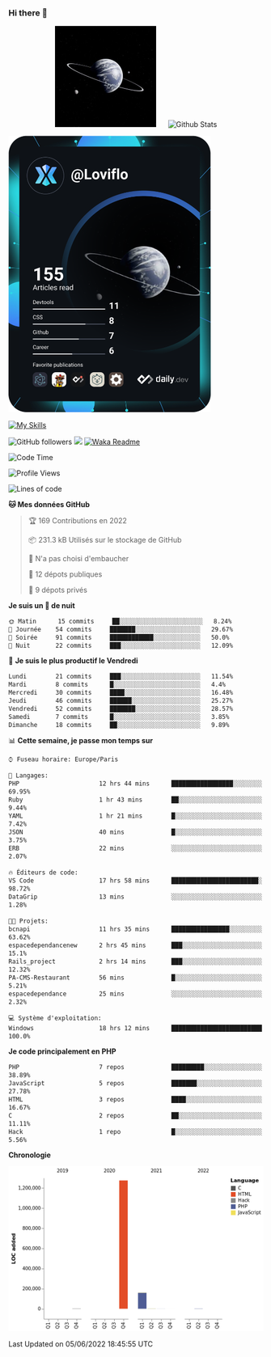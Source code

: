 ### Hi there 👋

<p align="center">
  <img src="https://github.com/Loviflo/Loviflo/blob/main/img/portrait.jpg" alt="Loviflo" height="200" style="margin-right: 20px"/>
  <img src="https://github-readme-stats.vercel.app/api?username=Loviflo&show_icons=true&theme=graywhite" alt="Github Stats" />
</p>

<a href="https://app.daily.dev/loviflo"><img src="https://github.com/loviflo/loviflo/blob/main/devcard.svg" width="400" alt="Loviflo's Dev Card"/></a>


[![My Skills](https://skillicons.dev/icons?i=php,laravel,symfony,mysql,js,ts,html,css,sass,angular,docker,webpack,vscode,figma,git,github,gitlab)](https://skillicons.dev)


![GitHub followers](https://img.shields.io/github/followers/Loviflo?label=Follow&style=social)
![](https://visitor-badge.glitch.me/badge?page_id=Loviflo.Loviflo)
[![Waka Readme](https://github.com/Loviflo/Loviflo/actions/workflows/update-stats.yml/badge.svg)](https://github.com/Loviflo/Loviflo/actions/workflows/update-stats.yml)

<!--START_SECTION:waka-->
![Code Time](http://img.shields.io/badge/Code%20Time-0%20secs-blue)

![Profile Views](http://img.shields.io/badge/Vues%20du%20profil-3-blue)

![Lines of code](https://img.shields.io/badge/Depuis%20Hello%20World%2C%20j%27ai%20%C3%A9crit-1%20Million%20Lignes%20de%20code-blue)

**🐱 Mes données GitHub** 

> 🏆 169 Contributions en 2022
 > 
> 📦 231.3 kB Utilisés sur le stockage de GitHub 
 > 
> 🚫 N'a pas choisi d'embaucher
 > 
> 📜 12 dépots publiques 
 > 
> 🔑 9 dépots privés  
 > 
**Je suis un 🦉 de nuit** 

```text
🌞 Matin      15 commits     ██░░░░░░░░░░░░░░░░░░░░░░░   8.24% 
🌆 Journée    54 commits     ███████░░░░░░░░░░░░░░░░░░   29.67% 
🌃 Soirée     91 commits     ████████████░░░░░░░░░░░░░   50.0% 
🌙 Nuit       22 commits     ███░░░░░░░░░░░░░░░░░░░░░░   12.09%

```
📅 **Je suis le plus productif le Vendredi** 

```text
Lundi        21 commits     ███░░░░░░░░░░░░░░░░░░░░░░   11.54% 
Mardi        8 commits      █░░░░░░░░░░░░░░░░░░░░░░░░   4.4% 
Mercredi     30 commits     ████░░░░░░░░░░░░░░░░░░░░░   16.48% 
Jeudi        46 commits     ██████░░░░░░░░░░░░░░░░░░░   25.27% 
Vendredi     52 commits     ███████░░░░░░░░░░░░░░░░░░   28.57% 
Samedi       7 commits      █░░░░░░░░░░░░░░░░░░░░░░░░   3.85% 
Dimanche     18 commits     ██░░░░░░░░░░░░░░░░░░░░░░░   9.89%

```


📊 **Cette semaine, je passe mon temps sur** 

```text
⌚︎ Fuseau horaire: Europe/Paris

💬 Langages: 
PHP                      12 hrs 44 mins      █████████████████░░░░░░░░   69.95% 
Ruby                     1 hr 43 mins        ██░░░░░░░░░░░░░░░░░░░░░░░   9.44% 
YAML                     1 hr 21 mins        █░░░░░░░░░░░░░░░░░░░░░░░░   7.42% 
JSON                     40 mins             █░░░░░░░░░░░░░░░░░░░░░░░░   3.75% 
ERB                      22 mins             ░░░░░░░░░░░░░░░░░░░░░░░░░   2.07%

🔥 Éditeurs de code: 
VS Code                  17 hrs 58 mins      ████████████████████████░   98.72% 
DataGrip                 13 mins             ░░░░░░░░░░░░░░░░░░░░░░░░░   1.28%

🐱‍💻 Projets: 
bcnapi                   11 hrs 35 mins      ████████████████░░░░░░░░░   63.62% 
espacedependancenew      2 hrs 45 mins       ███░░░░░░░░░░░░░░░░░░░░░░   15.1% 
Rails_project            2 hrs 14 mins       ███░░░░░░░░░░░░░░░░░░░░░░   12.32% 
PA-CMS-Restaurant        56 mins             █░░░░░░░░░░░░░░░░░░░░░░░░   5.21% 
espacedependance         25 mins             ░░░░░░░░░░░░░░░░░░░░░░░░░   2.32%

💻 Système d'exploitation: 
Windows                  18 hrs 12 mins      █████████████████████████   100.0%

```

**Je code principalement en PHP** 

```text
PHP                      7 repos             █████████░░░░░░░░░░░░░░░░   38.89% 
JavaScript               5 repos             ███████░░░░░░░░░░░░░░░░░░   27.78% 
HTML                     3 repos             ████░░░░░░░░░░░░░░░░░░░░░   16.67% 
C                        2 repos             ██░░░░░░░░░░░░░░░░░░░░░░░   11.11% 
Hack                     1 repo              █░░░░░░░░░░░░░░░░░░░░░░░░   5.56%

```


**Chronologie**

![Chart not found](https://raw.githubusercontent.com/Loviflo/Loviflo/main/charts/bar_graph.png) 


 Last Updated on 05/06/2022 18:45:55 UTC
<!--END_SECTION:waka-->
